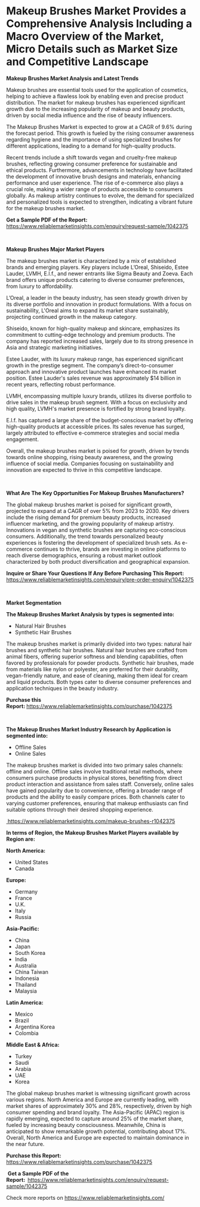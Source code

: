 <p><h1>Makeup Brushes Market Provides a Comprehensive Analysis Including a Macro Overview of the Market, Micro Details such as Market Size and Competitive Landscape</h1></p><p><strong>Makeup Brushes Market Analysis and Latest Trends</strong></p>
<p><p>Makeup brushes are essential tools used for the application of cosmetics, helping to achieve a flawless look by enabling even and precise product distribution. The market for makeup brushes has experienced significant growth due to the increasing popularity of makeup and beauty products, driven by social media influence and the rise of beauty influencers. </p><p>The Makeup Brushes Market is expected to grow at a CAGR of 9.6% during the forecast period. This growth is fueled by the rising consumer awareness regarding hygiene and the importance of using specialized brushes for different applications, leading to a demand for high-quality products. </p><p>Recent trends include a shift towards vegan and cruelty-free makeup brushes, reflecting growing consumer preference for sustainable and ethical products. Furthermore, advancements in technology have facilitated the development of innovative brush designs and materials, enhancing performance and user experience. The rise of e-commerce also plays a crucial role, making a wider range of products accessible to consumers globally. As makeup artistry continues to evolve, the demand for specialized and personalized tools is expected to strengthen, indicating a vibrant future for the makeup brushes market.</p></p>
<p><strong>Get a Sample PDF of the Report:&nbsp;</strong> <a href="https://www.reliablemarketinsights.com/enquiry/request-sample/1042375?utm_campaign=2217&utm_medium=2&utm_source=Github&utm_content=ia&utm_term=09022025&utm_id=makeup-brushes">https://www.reliablemarketinsights.com/enquiry/request-sample/1042375</a></p>
<p>&nbsp;</p>
<p><strong>Makeup Brushes Major Market Players</strong></p>
<p><p>The makeup brushes market is characterized by a mix of established brands and emerging players. Key players include L’Oreal, Shiseido, Estee Lauder, LVMH, E.l.f., and newer entrants like Sigma Beauty and Zoeva. Each brand offers unique products catering to diverse consumer preferences, from luxury to affordability.</p><p>L’Oreal, a leader in the beauty industry, has seen steady growth driven by its diverse portfolio and innovation in product formulations. With a focus on sustainability, L'Oreal aims to expand its market share sustainably, projecting continued growth in the makeup category.</p><p>Shiseido, known for high-quality makeup and skincare, emphasizes its commitment to cutting-edge technology and premium products. The company has reported increased sales, largely due to its strong presence in Asia and strategic marketing initiatives.</p><p>Estee Lauder, with its luxury makeup range, has experienced significant growth in the prestige segment. The company’s direct-to-consumer approach and innovative product launches have enhanced its market position. Estee Lauder's sales revenue was approximately $14 billion in recent years, reflecting robust performance.</p><p>LVMH, encompassing multiple luxury brands, utilizes its diverse portfolio to drive sales in the makeup brush segment. With a focus on exclusivity and high quality, LVMH's market presence is fortified by strong brand loyalty.</p><p>E.l.f. has captured a large share of the budget-conscious market by offering high-quality products at accessible prices. Its sales revenue has surged, largely attributed to effective e-commerce strategies and social media engagement.</p><p>Overall, the makeup brushes market is poised for growth, driven by trends towards online shopping, rising beauty awareness, and the growing influence of social media. Companies focusing on sustainability and innovation are expected to thrive in this competitive landscape.</p></p>
<p>&nbsp;</p>
<p><strong>What Are The Key Opportunities For Makeup Brushes Manufacturers?</strong></p>
<p><p>The global makeup brushes market is poised for significant growth, projected to expand at a CAGR of over 5% from 2023 to 2030. Key drivers include the rising demand for premium beauty products, increased influencer marketing, and the growing popularity of makeup artistry. Innovations in vegan and synthetic brushes are capturing eco-conscious consumers. Additionally, the trend towards personalized beauty experiences is fostering the development of specialized brush sets. As e-commerce continues to thrive, brands are investing in online platforms to reach diverse demographics, ensuring a robust market outlook characterized by both product diversification and geographical expansion.</p></p>
<p><strong>Inquire or Share Your Questions If Any Before Purchasing This Report:</strong> <a href="https://www.reliablemarketinsights.com/enquiry/pre-order-enquiry/1042375?utm_campaign=2217&utm_medium=2&utm_source=Github&utm_content=ia&utm_term=09022025&utm_id=makeup-brushes">https://www.reliablemarketinsights.com/enquiry/pre-order-enquiry/1042375</a></p>
<p>&nbsp;</p>
<p><strong>Market Segmentation</strong></p>
<p><strong>The Makeup Brushes Market Analysis by types is segmented into:</strong></p>
<p><ul><li>Natural Hair Brushes</li><li>Synthetic Hair Brushes</li></ul></p>
<p><p>The makeup brushes market is primarily divided into two types: natural hair brushes and synthetic hair brushes. Natural hair brushes are crafted from animal fibers, offering superior softness and blending capabilities, often favored by professionals for powder products. Synthetic hair brushes, made from materials like nylon or polyester, are preferred for their durability, vegan-friendly nature, and ease of cleaning, making them ideal for cream and liquid products. Both types cater to diverse consumer preferences and application techniques in the beauty industry.</p></p>
<p><strong>Purchase this Report:&nbsp;</strong><a href="https://www.reliablemarketinsights.com/purchase/1042375?utm_campaign=2217&utm_medium=2&utm_source=Github&utm_content=ia&utm_term=09022025&utm_id=makeup-brushes">https://www.reliablemarketinsights.com/purchase/1042375</a></p>
<p>&nbsp;</p>
<p><strong>The Makeup Brushes Market Industry Research by Application is segmented into:</strong></p>
<p><ul><li>Offline Sales</li><li>Online Sales</li></ul></p>
<p><p>The makeup brushes market is divided into two primary sales channels: offline and online. Offline sales involve traditional retail methods, where consumers purchase products in physical stores, benefiting from direct product interaction and assistance from sales staff. Conversely, online sales have gained popularity due to convenience, offering a broader range of products and the ability to easily compare prices. Both channels cater to varying customer preferences, ensuring that makeup enthusiasts can find suitable options through their desired shopping experience.</p></p>
<p><a href="https://www.reliablemarketinsights.com/makeup-brushes-r1042375?utm_campaign=2217&utm_medium=2&utm_source=Github&utm_content=ia&utm_term=09022025&utm_id=makeup-brushes">&nbsp;https://www.reliablemarketinsights.com/makeup-brushes-r1042375</a></p>
<p><strong>In terms of Region, the Makeup Brushes Market Players available by Region are:</strong></p>
<p>
    <p> <strong> North America: </strong>
        <ul>
            <li>United States</li>
            <li>Canada</li>
        </ul>
        </p> 
    <p> <strong> Europe: </strong>
        <ul>
            <li>Germany</li>
            <li>France</li>
            <li>U.K.</li>
            <li>Italy</li>
            <li>Russia</li>
        </ul>
        </p> 
    <p> <strong> Asia-Pacific: </strong>
        <ul>
            <li>China</li>
            <li>Japan</li>
            <li>South Korea</li>
            <li>India</li>
            <li>Australia</li>
            <li>China Taiwan</li>
            <li>Indonesia</li>
            <li>Thailand</li>
            <li>Malaysia</li>
        </ul>
        </p> 
    <p> <strong> Latin America: </strong>
        <ul>
            <li>Mexico</li>
            <li>Brazil</li>
            <li>Argentina Korea</li>
            <li>Colombia</li>
        </ul>
        </p> 
    <p> <strong> Middle East & Africa: </strong>
        <ul>
            <li>Turkey</li>
            <li>Saudi</li>
            <li>Arabia</li>
            <li>UAE</li>
            <li>Korea</li>
        </ul>
    </p>
    </p>
<p><p>The global makeup brushes market is witnessing significant growth across various regions. North America and Europe are currently leading, with market shares of approximately 30% and 28%, respectively, driven by high consumer spending and brand loyalty. The Asia-Pacific (APAC) region is rapidly emerging, expected to capture around 25% of the market share, fueled by increasing beauty consciousness. Meanwhile, China is anticipated to show remarkable growth potential, contributing about 17%. Overall, North America and Europe are expected to maintain dominance in the near future.</p></p>
<p><strong>Purchase this Report: </strong><a href="https://www.reliablemarketinsights.com/purchase/1042375?utm_campaign=2217&utm_medium=2&utm_source=Github&utm_content=ia&utm_term=09022025&utm_id=makeup-brushes">https://www.reliablemarketinsights.com/purchase/1042375</a></p>
<p>&nbsp;<strong>Get a Sample PDF of the Report:&nbsp;&nbsp;</strong><a href="https://www.reliablemarketinsights.com/enquiry/request-sample/1042375?utm_campaign=2217&utm_medium=2&utm_source=Github&utm_content=ia&utm_term=09022025&utm_id=makeup-brushes">https://www.reliablemarketinsights.com/enquiry/request-sample/1042375</a></p>
<p><strong></strong></p>
<p>Check more reports on <a href="https://www.reliablemarketinsights.com/?utm_campaign=2217&utm_medium=2&utm_source=Github&utm_content=ia&utm_term=09022025&utm_id=makeup-brushes">https://www.reliablemarketinsights.com/</a></p>